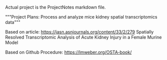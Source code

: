 Actual project is the ProjectNotes markdown file.


"""Project Plans: Process and analyze mice kidney spatial transcriptomics data"""

Based on article: https://jasn.asnjournals.org/content/33/2/279
Spatially Resolved Transcriptomic Analysis of Acute Kidney Injury in a Female Murine Model

Based on Github Procedure: https://lmweber.org/OSTA-book/

